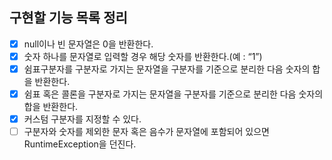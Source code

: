 ## 구현할 기능 목록 정리
- [x] null이나 빈 문자열은 0을 반환한다.
- [x] 숫자 하나를 문자열로 입력할 경우 해당 숫자를 반환한다.(예 : “1”)
- [x] 쉼표구분자를 구분자로 가지는 문자열을 구분자를 기준으로 분리한 다음 숫자의 합을 반환한다.   
- [x] 쉼표 혹은 콜론을 구분자로 가지는 문자열을 구분자를 기준으로 분리한 다음 숫자의 합을 반환한다.
- [x] 커스텀 구분자를 지정할 수 있다.
- [ ] 구분자와 숫자를 제외한 문자 혹은 음수가 문자열에 포함되어 있으면 RuntimeException을 던진다.
